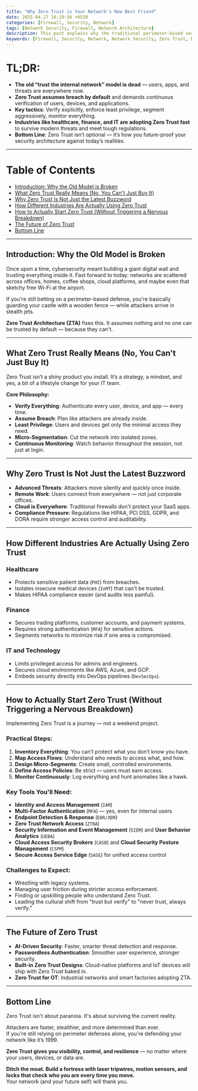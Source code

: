 ```yaml
---
title: "Why Zero Trust is Your Network's New Best Friend"
date: 2025-04-27 16:19:56 +0530
categories: [Firewall, Security, Network]
tags: [Network Security, Firewall, Network Architecture]
description: This post explains why the traditional perimeter-based security model is broken and why Zero Trust Architecture (ZTA) is essential for modern cybersecurity. It covers the core principles of Zero Trust, its adoption across industries like healthcare and finance, practical implementation steps, key tools, and the future of this security framework.
keywords: [Firewall, Security, Network, Network Security, Zero Trust, Network Architecture, ZTNA, Cybersecurity, Microsegmentation]
---
```

# TL;DR:

- **The old “trust the internal network” model is dead** — users, apps, and threats are everywhere now.
- **Zero Trust assumes breach by default** and demands continuous verification of users, devices, and applications.
- **Key tactics**: Verify explicitly, enforce least privilege, segment aggressively, monitor everything.
- **Industries like healthcare, finance, and IT are adopting Zero Trust fast** to survive modern threats and meet tough regulations.
- **Bottom Line**: Zero Trust isn’t optional — it’s how you future-proof your security architecture against today’s realities.

---

# Table of Contents

- [Introduction: Why the Old Model is Broken](#introduction-why-the-old-model-is-broken)
- [What Zero Trust Really Means (No, You Can't Just Buy It)](#what-zero-trust-really-means-no-you-cant-just-buy-it)
- [Why Zero Trust Is Not Just the Latest Buzzword](#why-zero-trust-is-not-just-the-latest-buzzword)
- [How Different Industries Are Actually Using Zero Trust](#how-different-industries-are-actually-using-zero-trust)
- [How to Actually Start Zero Trust (Without Triggering a Nervous Breakdown)](#how-to-actually-start-zero-trust-without-triggering-a-nervous-breakdown)
- [The Future of Zero Trust](#the-future-of-zero-trust)
- [Bottom Line](#bottom-line)

---


## Introduction: Why the Old Model is Broken

Once upon a time, cybersecurity meant building a giant digital wall and trusting everything inside it. Fast forward to today: networks are scattered across offices, homes, coffee shops, cloud platforms, and maybe even that sketchy free Wi-Fi at the airport.

If you're still betting on a perimeter-based defense, you're basically guarding your castle with a wooden fence — while attackers arrive in stealth jets.

**Zero Trust Architecture (ZTA)** fixes this. It assumes nothing and no one can be trusted by default — because they can't.

---

## What Zero Trust Really Means (No, You Can't Just Buy It)

Zero Trust isn’t a shiny product you install. It’s a strategy, a mindset, and yes, a bit of a lifestyle change for your IT team.

**Core Philosophy:**
- **Verify Everything**: Authenticate every user, device, and app — every time.
- **Assume Breach**: Plan like attackers are already inside.
- **Least Privilege**: Users and devices get only the minimal access they need.
- **Micro-Segmentation**: Cut the network into isolated zones.
- **Continuous Monitoring**: Watch behavior throughout the session, not just at login.

---

## Why Zero Trust Is Not Just the Latest Buzzword

- **Advanced Threats**: Attackers move silently and quickly once inside.
- **Remote Work**: Users connect from everywhere — not just corporate offices.
- **Cloud is Everywhere**: Traditional firewalls don't protect your SaaS apps.
- **Compliance Pressure**: Regulations like HIPAA, PCI DSS, GDPR, and DORA require stronger access control and auditability.

---

## How Different Industries Are Actually Using Zero Trust

### Healthcare

- Protects sensitive patient data (`PHI`) from breaches.
- Isolates insecure medical devices (`IoMT`) that can't be trusted.
- Makes HIPAA compliance easier (and audits less painful).

### Finance

- Secures trading platforms, customer accounts, and payment systems.
- Requires strong authentication (`MFA`) for sensitive actions.
- Segments networks to minimize risk if one area is compromised.

### IT and Technology

- Limits privileged access for admins and engineers.
- Secures cloud environments like AWS, Azure, and GCP.
- Embeds security directly into DevOps pipelines (`DevSecOps`).

---

## How to Actually Start Zero Trust (Without Triggering a Nervous Breakdown)

Implementing Zero Trust is a journey — not a weekend project.

### Practical Steps:

1. **Inventory Everything**: You can’t protect what you don’t know you have.
2. **Map Access Flows**: Understand who needs to access what, and how.
3. **Design Micro-Segments**: Create small, controlled environments.
4. **Define Access Policies**: Be strict — users must earn access.
5. **Monitor Continuously**: Log everything and hunt anomalies like a hawk.

### Key Tools You'll Need:

- **Identity and Access Management** (`IAM`)
- **Multi-Factor Authentication** (`MFA`) — yes, even for internal users
- **Endpoint Detection & Response** (`EDR/XDR`)
- **Zero Trust Network Access** (`ZTNA`)
- **Security Information and Event Management** (`SIEM`) and **User Behavior Analytics** (`UEBA`)
- **Cloud Access Security Brokers** (`CASB`) and **Cloud Security Posture Management** (`CSPM`)
- **Secure Access Service Edge** (`SASE`) for unified access control

### Challenges to Expect:

- Wrestling with legacy systems.
- Managing user friction during stricter access enforcement.
- Finding or upskilling people who understand Zero Trust.
- Leading the cultural shift from "trust but verify" to "never trust, always verify."

---

## The Future of Zero Trust

- **AI-Driven Security**: Faster, smarter threat detection and response.
- **Passwordless Authentication**: Smoother user experience, stronger security.
- **Built-in Zero Trust Designs**: Cloud-native platforms and IoT devices will ship with Zero Trust baked in.
- **Zero Trust for OT**: Industrial networks and smart factories adopting ZTA.

---

## Bottom Line

Zero Trust isn't about paranoia. It's about surviving the current reality.

Attackers are faster, stealthier, and more determined than ever.  
If you're still relying on perimeter defenses alone, you're defending your network like it’s 1999.

**Zero Trust gives you visibility, control, and resilience** — no matter where your users, devices, or data are.

**Ditch the moat. Build a fortress with laser tripwires, motion sensors, and locks that check who you are every time you move.**  
Your network (and your future self) will thank you.
